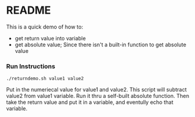 # README

This is a quick demo of how to:
* get return value into variable
* get absolute value; Since there isn't a built-in function to get absolute value

### Run Instructions
```
./returndemo.sh value1 value2
```

Put in the numeriecal value for value1 and value2. This script will subtract 
value2 from value1 variable. Run it thru a self-built absolute function. Then
take the return value and put it in a variable, and eventully echo that
variable.
